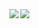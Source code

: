 <img align="left" src="https://github-readme-stats.vercel.app/api?username=mm1995tk&count_private=true&show_icons=true&theme=omni" />
<img align="left" src="https://github-readme-stats.vercel.app/api/top-langs/?username=mm1995tk&theme=omni" />
  



